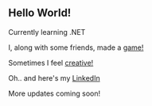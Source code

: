 ## Hello World!

Currently learning .NET

I, along with some friends, made a <a href="https://katsys.itch.io/clear">game!</a>

Sometimes I feel <a href="https://www.behance.net/katsys">creative!</a>

Oh.. and here's my <a href="https://www.linkedin.com/in/koustav-acharya-55a90a156/">LinkedIn</a>


More updates coming soon!

